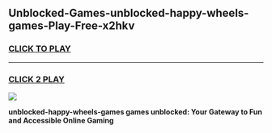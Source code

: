 
## Unblocked-Games-unblocked-happy-wheels-games-Play-Free-x2hkv
<h3>
<a href="https://premium76.site?title=unblocked-happy-wheels-games&ref=21A">CLICK TO PLAY</a></h3>
<hr>

<h3>
<a href="https://premium76.site?title=unblocked-happy-wheels-games&ref=21A">CLICK 2 PLAY</a>
  
</h3>

<a href="https://premium76.site?title=unblocked-happy-wheels-games&ref=21A"><img src="https://clearcache.store/games.png"></a>


**unblocked-happy-wheels-games games unblocked: Your Gateway to Fun and Accessible Online Gaming**
